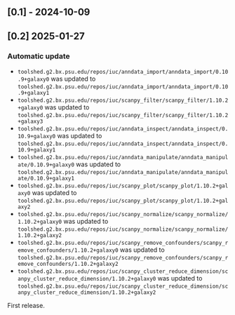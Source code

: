 ## [0.1] - 2024-10-09

## [0.2] 2025-01-27

### Automatic update
- `toolshed.g2.bx.psu.edu/repos/iuc/anndata_import/anndata_import/0.10.9+galaxy0` was updated to `toolshed.g2.bx.psu.edu/repos/iuc/anndata_import/anndata_import/0.10.9+galaxy1`
- `toolshed.g2.bx.psu.edu/repos/iuc/scanpy_filter/scanpy_filter/1.10.2+galaxy0` was updated to `toolshed.g2.bx.psu.edu/repos/iuc/scanpy_filter/scanpy_filter/1.10.2+galaxy3`
- `toolshed.g2.bx.psu.edu/repos/iuc/anndata_inspect/anndata_inspect/0.10.9+galaxy0` was updated to `toolshed.g2.bx.psu.edu/repos/iuc/anndata_inspect/anndata_inspect/0.10.9+galaxy1`
- `toolshed.g2.bx.psu.edu/repos/iuc/anndata_manipulate/anndata_manipulate/0.10.9+galaxy0` was updated to `toolshed.g2.bx.psu.edu/repos/iuc/anndata_manipulate/anndata_manipulate/0.10.9+galaxy1`
- `toolshed.g2.bx.psu.edu/repos/iuc/scanpy_plot/scanpy_plot/1.10.2+galaxy0` was updated to `toolshed.g2.bx.psu.edu/repos/iuc/scanpy_plot/scanpy_plot/1.10.2+galaxy2`
- `toolshed.g2.bx.psu.edu/repos/iuc/scanpy_normalize/scanpy_normalize/1.10.2+galaxy0` was updated to `toolshed.g2.bx.psu.edu/repos/iuc/scanpy_normalize/scanpy_normalize/1.10.2+galaxy2`
- `toolshed.g2.bx.psu.edu/repos/iuc/scanpy_remove_confounders/scanpy_remove_confounders/1.10.2+galaxy0` was updated to `toolshed.g2.bx.psu.edu/repos/iuc/scanpy_remove_confounders/scanpy_remove_confounders/1.10.2+galaxy2`
- `toolshed.g2.bx.psu.edu/repos/iuc/scanpy_cluster_reduce_dimension/scanpy_cluster_reduce_dimension/1.10.2+galaxy0` was updated to `toolshed.g2.bx.psu.edu/repos/iuc/scanpy_cluster_reduce_dimension/scanpy_cluster_reduce_dimension/1.10.2+galaxy2`

First release.
